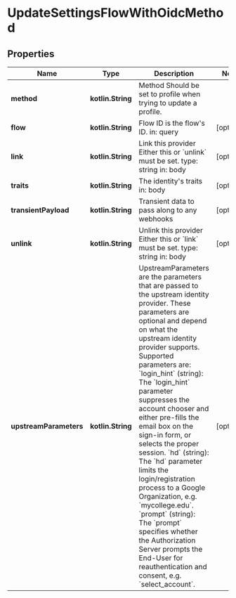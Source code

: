 
# UpdateSettingsFlowWithOidcMethod

## Properties
| Name | Type | Description | Notes |
| ------------ | ------------- | ------------- | ------------- |
| **method** | **kotlin.String** | Method  Should be set to profile when trying to update a profile. |  |
| **flow** | **kotlin.String** | Flow ID is the flow&#39;s ID.  in: query |  [optional] |
| **link** | **kotlin.String** | Link this provider  Either this or &#x60;unlink&#x60; must be set.  type: string in: body |  [optional] |
| **traits** | **kotlin.String** | The identity&#39;s traits  in: body |  [optional] |
| **transientPayload** | **kotlin.String** | Transient data to pass along to any webhooks |  [optional] |
| **unlink** | **kotlin.String** | Unlink this provider  Either this or &#x60;link&#x60; must be set.  type: string in: body |  [optional] |
| **upstreamParameters** | **kotlin.String** | UpstreamParameters are the parameters that are passed to the upstream identity provider.  These parameters are optional and depend on what the upstream identity provider supports. Supported parameters are: &#x60;login_hint&#x60; (string): The &#x60;login_hint&#x60; parameter suppresses the account chooser and either pre-fills the email box on the sign-in form, or selects the proper session. &#x60;hd&#x60; (string): The &#x60;hd&#x60; parameter limits the login/registration process to a Google Organization, e.g. &#x60;mycollege.edu&#x60;. &#x60;prompt&#x60; (string): The &#x60;prompt&#x60; specifies whether the Authorization Server prompts the End-User for reauthentication and consent, e.g. &#x60;select_account&#x60;. |  [optional] |



